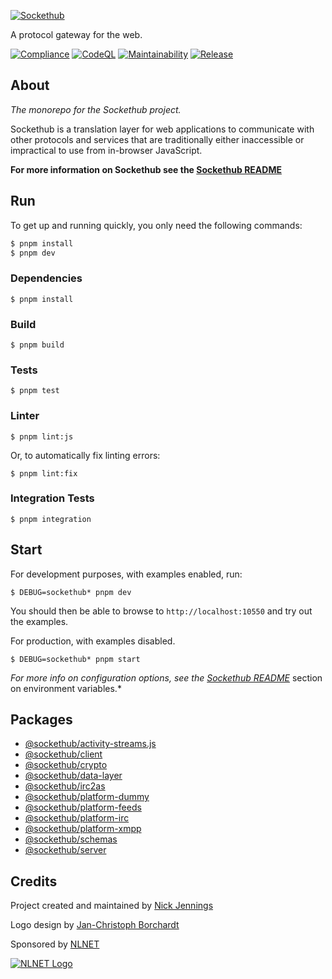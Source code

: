 [![Sockethub](http://sockethub.org/res/img/sockethub-logo.svg)](http://sockethub.org)

A protocol gateway for the web.

[![Compliance](https://github.com/sockethub/sockethub/actions/workflows/compliance.yml/badge.svg)](https://github.com/sockethub/sockethub/actions/workflows/compliance.yml)
[![CodeQL](https://github.com/sockethub/sockethub/actions/workflows/codeql-analysis.yml/badge.svg)](https://github.com/sockethub/sockethub/actions/workflows/codeql-analysis.yml)
[![Maintainability](https://api.codeclimate.com/v1/badges/95912fc801271faf44f6/maintainability)](https://codeclimate.com/github/sockethub/sockethub/maintainability)
[![Release](https://img.shields.io/npm/v/sockethub.svg?style=flat)](https://github.com/sockethub/sockethub/releases)

## About

*The monorepo for the Sockethub project.*

Sockethub is a translation layer for web applications to communicate with other protocols and services that are traditionally either inaccessible or impractical to use from in-browser JavaScript.

**For more information on Sockethub see the [Sockethub README](packages/server/README.md)**

## Run

To get up and running quickly, you only need the following commands:

```bash
$ pnpm install
$ pnpm dev
```

### Dependencies

```$ pnpm install```

### Build

```$ pnpm build```

### Tests

```$ pnpm test```

### Linter

```$ pnpm lint:js```

Or, to automatically fix linting errors:

```$ pnpm lint:fix```

### Integration Tests

```$ pnpm integration```

## Start

For development purposes, with examples enabled, run:

`$ DEBUG=sockethub* pnpm dev`

You should then be able to browse to `http://localhost:10550` and try out the examples.

For production, with examples disabled.

`$ DEBUG=sockethub* pnpm start`

*For more info on configuration options, see the
[Sockethub README](packages/server/README.md#environment-variables)*
section on environment variables.*

## Packages

* [@sockethub/activity-streams.js](packages/activity-streams.js)
* [@sockethub/client](packages/client)
* [@sockethub/crypto](packages/crypto)
* [@sockethub/data-layer](packages/data-layer)
* [@sockethub/irc2as](packages/irc2as)
* [@sockethub/platform-dummy](packages/platform-dummy)
* [@sockethub/platform-feeds](packages/platform-feeds)
* [@sockethub/platform-irc](packages/platform-irc)
* [@sockethub/platform-xmpp](packages/platform-xmpp)
* [@sockethub/schemas](packages/schemas)
* [@sockethub/server](packages/server)

## Credits

Project created and maintained by [Nick Jennings](http://github.com/silverbucket)

Logo design by [Jan-Christoph Borchardt](http://jancborchardt.net)

Sponsored by [NLNET](http://nlnet.nl)

[![NLNET Logo](http://sockethub.org/res/img/nlnet-logo.svg)](http://nlnet.nl)
